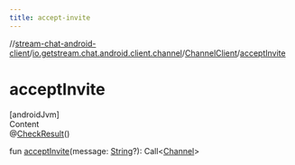 ```yaml
---
title: accept-invite
---
```

//[stream-chat-android-client](../../../index.md)/[io.getstream.chat.android.client.channel](../index.md)/[ChannelClient](index.md)/[acceptInvite](acceptInvite.md)



# acceptInvite  
[androidJvm]  
Content  
@[CheckResult](https://developer.android.com/reference/kotlin/androidx/annotation/CheckResult.html)()  
  
fun [acceptInvite](acceptInvite.md)(message: [String](https://kotlinlang.org/api/latest/jvm/stdlib/kotlin/-string/index.html)?): Call&lt;[Channel](../../io.getstream.chat.android.client.models/Channel/index.md)&gt;  



